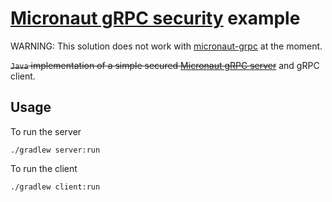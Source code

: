 # [Micronaut gRPC security](https://github.com/Enegate/micronaut-grpc-security) example

WARNING: This solution does not work with [micronaut-grpc](https://github.com/micronaut-projects/micronaut-grpc) at the moment.

~~``Java`` implementation of a simple secured [Micronaut gRPC server](https://github.com/Enegate/micronaut-grpc-server)~~ and gRPC client.

## Usage
To run the server

````text
./gradlew server:run
````

To run the client

````text
./gradlew client:run
````
